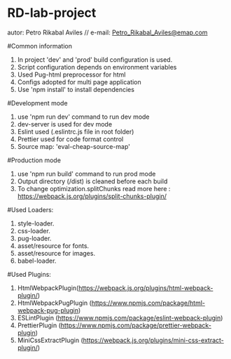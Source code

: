# RD-lab-project
 autor: Petro Rikabal Aviles // 
 e-mail: Petro_Rikabal_Aviles@emap.com

#Common information
1) In project 'dev' and 'prod' build configuration is used.
2) Script configuration depends on environment variables
3) Used Pug-html preprocessor for html
4) Configs adopted for multi page application
5) Use 'npm install' to install dependencies

#Development mode
1) use 'npm run dev' command to run dev mode
2) dev-server is used for dev mode
3) Eslint used (.eslintrc.js file in root folder)
4) Prettier used for code format control
5) Source map: 'eval-cheap-source-map'

#Production mode
1) use 'npm run build' command to run prod mode
2) Output directory (/dist) is cleaned before each build
3) To change optimization.splitChunks read more here : https://webpack.js.org/plugins/split-chunks-plugin/

#Used Loaders:
1) style-loader.
2) css-loader.
3) pug-loader.
4) asset/resource for fonts.
5) asset/resource for images.
6) babel-loader.

#Used Plugins:
1) HtmlWebpackPlugin(https://webpack.js.org/plugins/html-webpack-plugin/)
2) HtmlWebpackPugPlugin (https://www.npmjs.com/package/html-webpack-pug-plugin)
3) ESLintPlugin (https://www.npmjs.com/package/eslint-webpack-plugin)
4) PrettierPlugin (https://www.npmjs.com/package/prettier-webpack-plugin)
5) MiniCssExtractPlugin (https://webpack.js.org/plugins/mini-css-extract-plugin/)
